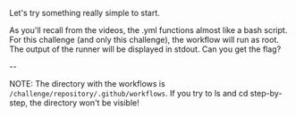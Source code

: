 Let's try something really simple to start.

As you'll recall from the videos, the .yml functions almost like a bash script. For this challenge (and only this challenge), the workflow will run as root. The output of the runner will be displayed in stdout. Can you get the flag?

--

NOTE: The directory with the workflows is `/challenge/repository/.github/workflows`. If you try to ls and cd step-by-step, the directory won't be visible!